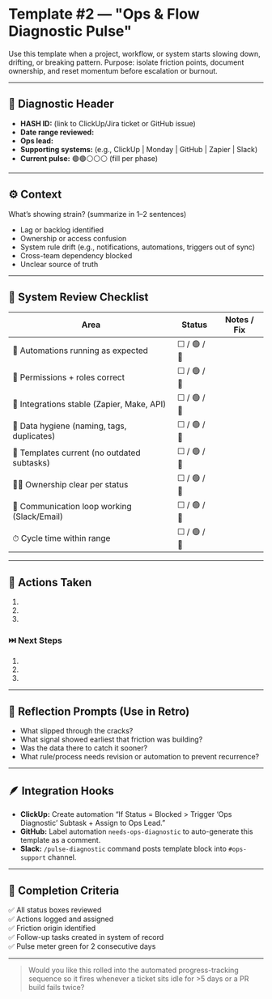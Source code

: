 # Template #2 — "Ops & Flow Diagnostic Pulse"

Use this template when a project, workflow, or system starts slowing down, drifting, or breaking pattern.
Purpose: isolate friction points, document ownership, and reset momentum before escalation or burnout.

---

## 🧾 Diagnostic Header
- **HASH ID:** (link to ClickUp/Jira ticket or GitHub issue)
- **Date range reviewed:**
- **Ops lead:**
- **Supporting systems:** (e.g., ClickUp | Monday | GitHub | Zapier | Slack)
- **Current pulse:** 🟢🟢⚪️⚪️⚪️ (fill per phase)

---

## ⚙️ Context

What’s showing strain? (summarize in 1–2 sentences)

- Lag or backlog identified
- Ownership or access confusion
- System rule drift (e.g., notifications, automations, triggers out of sync)
- Cross-team dependency blocked
- Unclear source of truth

---

## 🧩 System Review Checklist

| Area | Status | Notes / Fix |
| --- | --- | --- |
| 🔄 Automations running as expected | ☐ / 🟢 / 🔴 | |
| 🔐 Permissions + roles correct | ☐ / 🟢 / 🔴 | |
| 📡 Integrations stable (Zapier, Make, API) | ☐ / 🟢 / 🔴 | |
| 🧮 Data hygiene (naming, tags, duplicates) | ☐ / 🟢 / 🔴 | |
| 🧠 Templates current (no outdated subtasks) | ☐ / 🟢 / 🔴 | |
| 🧍‍♀️ Ownership clear per status | ☐ / 🟢 / 🔴 | |
| 💬 Communication loop working (Slack/Email) | ☐ / 🟢 / 🔴 | |
| ⏱ Cycle time within range | ☐ / 🟢 / 🔴 | |

---

## 🧭 Actions Taken
1.
2.
3.

### ⏭️ Next Steps
1.
2.
3.

---

## 🧠 Reflection Prompts (Use in Retro)
- What slipped through the cracks?
- What signal showed earliest that friction was building?
- Was the data there to catch it sooner?
- What rule/process needs revision or automation to prevent recurrence?

---

## 🪶 Integration Hooks
- **ClickUp:** Create automation “If Status = Blocked > Trigger ‘Ops Diagnostic’ Subtask + Assign to Ops Lead.”
- **GitHub:** Label automation `needs-ops-diagnostic` to auto-generate this template as a comment.
- **Slack:** `/pulse-diagnostic` command posts template block into `#ops-support` channel.

---

## 🔁 Completion Criteria

✅ All status boxes reviewed  
✅ Actions logged and assigned  
✅ Friction origin identified  
✅ Follow-up tasks created in system of record  
✅ Pulse meter green for 2 consecutive days

---

> Would you like this rolled into the automated progress-tracking sequence so it fires whenever a ticket sits idle for >5 days or a PR build fails twice?
